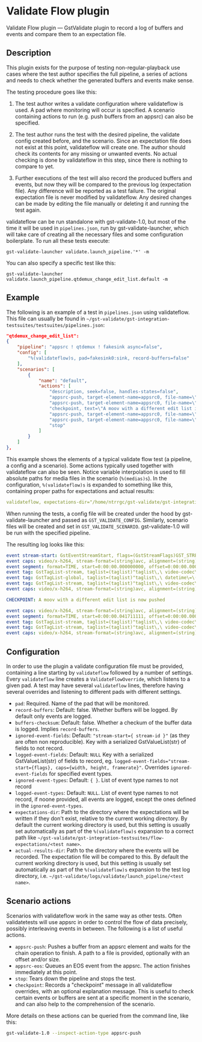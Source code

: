 # Validate Flow plugin

Validate Flow plugin &mdash; GstValidate plugin to record a log of buffers and events and compare them to an expectation file.

## Description

This plugin exists for the purpose of testing non-regular-playback use cases where the test author specifies the full pipeline, a series of actions and needs to check whether the generated buffers and events make sense.

The testing procedure goes like this:

1. The test author writes a validate configuration where validateflow is used. A pad where monitoring will occur is specified. A scenario containing actions to run (e.g. push buffers from an appsrc) can also be specified.

2. The test author runs the test with the desired pipeline, the validate config created before, and the scenario. Since an expectation file does not exist at this point, validateflow will create one. The author should check its contents for any missing or unwanted events. No actual checking is done by validateflow in this step, since there is nothing to compare to yet.

3. Further executions of the test will also record the produced buffers and events, but now they will be compared to the previous log (expectation file). Any difference will be reported as a test failure. The original expectation file is never modified by validateflow. Any desired changes can be made by editing the file manually or deleting it and running the test again.

validateflow can be run standalone with gst-validate-1.0, but most of the time it will be used in `pipelines.json`, run by gst-validate-launcher, which will take care of creating all the necessary files and some configuration boilerplate. To run all these tests execute:

    gst-validate-launcher validate.launch_pipeline.'*' -m

You can also specify a specific test like this:

    gst-validate-launcher validate.launch_pipeline.qtdemux_change_edit_list.default -m

## Example

The following is an example of a test in `pipelines.json` using validateflow. This file can usually be found in `~/gst-validate/gst-integration-testsuites/testsuites/pipelines.json`:

``` json
"qtdemux_change_edit_list":
{
    "pipeline": "appsrc ! qtdemux ! fakesink async=false",
    "config": [
        "%(validateflow)s, pad=fakesink0:sink, record-buffers=false"
    ],
    "scenarios": [
        {
            "name": "default",
            "actions": [
                "description, seek=false, handles-states=false",
                "appsrc-push, target-element-name=appsrc0, file-name=\"%(medias)s/fragments/car-20120827-85.mp4/init.mp4\"",
                "appsrc-push, target-element-name=appsrc0, file-name=\"%(medias)s/fragments/car-20120827-85.mp4/media1.mp4\"",
                "checkpoint, text=\"A moov with a different edit list is now pushed\"",
                "appsrc-push, target-element-name=appsrc0, file-name=\"%(medias)s/fragments/car-20120827-86.mp4/init.mp4\"",
                "appsrc-push, target-element-name=appsrc0, file-name=\"%(medias)s/fragments/car-20120827-86.mp4/media2.mp4\"",
                "stop"
            ]
        }
    ]
},
```

This example shows the elements of a typical validate flow test (a pipeline, a config and a scenario). Some actions typically used together with validateflow can also be seen. Notice variable interpolation is used to fill absolute paths for media files in the scenario (`%(medias)s`). In the configuration, `%(validateflow)s` is expanded to something like this, containing proper paths for expectations and actual results:

``` yaml
validateflow, expectations-dir="/home/ntrrgc/gst-validate/gst-integration-testsuites/flow-expectations/qtdemux_change_edit_list", actual-results-dir="/home/ntrrgc/gst-validate/logs/validate/launch_pipeline/qtdemux_change_edit_list"
```

When running the tests, a config file will be created under the hood by gst-validate-launcher and passed as `GST_VALIDATE_CONFIG`. Similarly, scenario files will be created and set in `GST_VALIDATE_SCENARIO`. gst-validate-1.0 will be run with the specified pipeline.

The resulting log looks like this:

``` yaml
event stream-start: GstEventStreamStart, flags=(GstStreamFlags)GST_STREAM_FLAG_NONE, group-id=(uint)1;
event caps: video/x-h264, stream-format=(string)avc, alignment=(string)au, level=(string)2.1, profile=(string)main, codec_data=(buffer)014d4015ffe10016674d4015d901b1fe4e1000003e90000bb800f162e48001000468eb8f20, width=(int)426, height=(int)240, pixel-aspect-ratio=(fraction)1/1;
event segment: format=TIME, start=0:00:00.000000000, offset=0:00:00.000000000, stop=none, time=0:00:00.000000000, base=0:00:00.000000000, position=0:00:00.000000000
event tag: GstTagList-stream, taglist=(taglist)"taglist\,\ video-codec\=\(string\)\"H.264\\\ /\\\ AVC\"\;";
event tag: GstTagList-global, taglist=(taglist)"taglist\,\ datetime\=\(datetime\)2012-08-27T01:00:50Z\,\ container-format\=\(string\)\"ISO\\\ fMP4\"\;";
event tag: GstTagList-stream, taglist=(taglist)"taglist\,\ video-codec\=\(string\)\"H.264\\\ /\\\ AVC\"\;";
event caps: video/x-h264, stream-format=(string)avc, alignment=(string)au, level=(string)2.1, profile=(string)main, codec_data=(buffer)014d4015ffe10016674d4015d901b1fe4e1000003e90000bb800f162e48001000468eb8f20, width=(int)426, height=(int)240, pixel-aspect-ratio=(fraction)1/1, framerate=(fraction)24000/1001;

CHECKPOINT: A moov with a different edit list is now pushed

event caps: video/x-h264, stream-format=(string)avc, alignment=(string)au, level=(string)3, profile=(string)main, codec_data=(buffer)014d401effe10016674d401ee8805017fcb0800001f480005dc0078b168901000468ebaf20, width=(int)640, height=(int)360, pixel-aspect-ratio=(fraction)1/1;
event segment: format=TIME, start=0:00:00.041711111, offset=0:00:00.000000000, stop=none, time=0:00:00.000000000, base=0:00:00.000000000, position=0:00:00.041711111
event tag: GstTagList-stream, taglist=(taglist)"taglist\,\ video-codec\=\(string\)\"H.264\\\ /\\\ AVC\"\;";
event tag: GstTagList-stream, taglist=(taglist)"taglist\,\ video-codec\=\(string\)\"H.264\\\ /\\\ AVC\"\;";
event caps: video/x-h264, stream-format=(string)avc, alignment=(string)au, level=(string)3, profile=(string)main, codec_data=(buffer)014d401effe10016674d401ee8805017fcb0800001f480005dc0078b168901000468ebaf20, width=(int)640, height=(int)360, pixel-aspect-ratio=(fraction)1/1, framerate=(fraction)24000/1001;
```

## Configuration

In order to use the plugin a validate configuration file must be provided, containing a line starting by `validateflow` followed by a number of settings. Every `validateflow` line creates a `ValidateFlowOverride`, which listens to a given pad. A test may have several `validateflow` lines, therefore having several overrides and listening to different pads with different settings.

 * `pad`: Required. Name of the pad that will be monitored.
 * `record-buffers`: Default: false. Whether buffers will be logged. By default only events are logged.
 * `buffers-checksum`: Default: false. Whether a checkum of the buffer data is logged. Implies `record-buffers`.
 * `ignored-event-fields`: Default: `"stream-start={ stream-id }"` (as they are often non reproducible). Key with a serialized GstValueList(str) of fields to not record.
 * `logged-event-fields`: Default: `NULL` Key with a serialized GstValueList(str) of fields to record, eg. `logged-event-fields="stream-start={flags}, caps={width, height, framerate}"`. Overrides `ignored-event-fields` for specified event types.
 * `ignored-event-types`: Default: `{ }`. List of event type names to not record
 * `logged-event-types`: Default: `NULL`. List of event type names to not record, if noone provided, all events are logged, except the ones defined in the `ignored-event-types`.
 * `expectations-dir`: Path to the directory where the expectations will be written if they don't exist, relative to the current working directory. By default the current working directory is used, but this setting is usually set automatically as part of the `%(validateflow)s` expansion to a correct path like `~/gst-validate/gst-integration-testsuites/flow-expectations/<test name>`.
 * `actual-results-dir`: Path to the directory where the events will be recorded. The expectation file will be compared to this. By default the current working directory is used, but this setting is usually set automatically as part of the `%(validateflow)s` expansion to the test log directory, i.e. `~/gst-validate/logs/validate/launch_pipeline/<test name>`.

## Scenario actions

Scenarios with validateflow work in the same way as other tests. Often validatetests will use appsrc in order to control the flow of data precisely, possibly interleaving events in between. The following is a list of useful actions.

 * `appsrc-push`: Pushes a buffer from an appsrc element and waits for the chain operation to finish. A path to a file is provided, optionally with an offset and/or size.
 * `appsrc-eos`: Queues an EOS event from the appsrc. The action finishes immediately at this point.
 * `stop`: Tears down the pipeline and stops the test.
 * `checkpoint`: Records a "checkpoint" message in all validateflow overrides, with an optional explanation message. This is useful to check certain events or buffers are sent at a specific moment in the scenario, and can also help to the comprehension of the scenario.

More details on these actions can be queried from the command line, like this:

``` bash
gst-validate-1.0 --inspect-action-type appsrc-push
```
